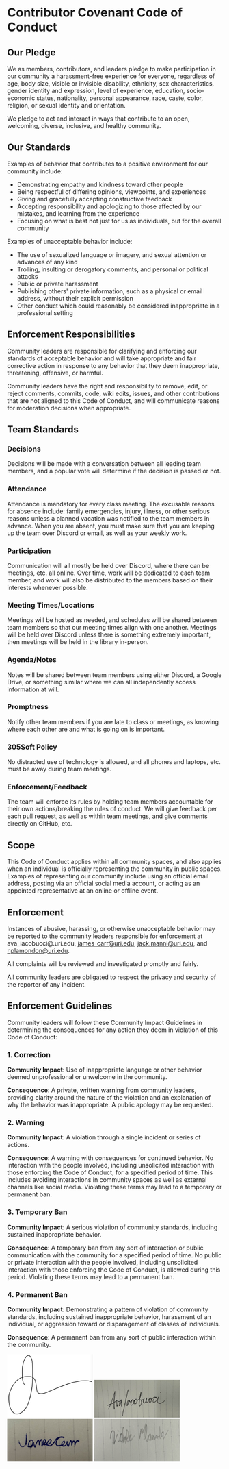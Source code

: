 # Contributor Covenant Code of Conduct

## Our Pledge

We as members, contributors, and leaders pledge to make participation in our
community a harassment-free experience for everyone, regardless of age, body
size, visible or invisible disability, ethnicity, sex characteristics, gender
identity and expression, level of experience, education, socio-economic status,
nationality, personal appearance, race, caste, color, religion, or sexual
identity and orientation.

We pledge to act and interact in ways that contribute to an open, welcoming,
diverse, inclusive, and healthy community.

## Our Standards

Examples of behavior that contributes to a positive environment for our
community include:

* Demonstrating empathy and kindness toward other people
* Being respectful of differing opinions, viewpoints, and experiences
* Giving and gracefully accepting constructive feedback
* Accepting responsibility and apologizing to those affected by our mistakes,
  and learning from the experience
* Focusing on what is best not just for us as individuals, but for the overall
  community

Examples of unacceptable behavior include:

* The use of sexualized language or imagery, and sexual attention or advances of
  any kind
* Trolling, insulting or derogatory comments, and personal or political attacks
* Public or private harassment
* Publishing others' private information, such as a physical or email address,
  without their explicit permission
* Other conduct which could reasonably be considered inappropriate in a
  professional setting

## Enforcement Responsibilities

Community leaders are responsible for clarifying and enforcing our standards of
acceptable behavior and will take appropriate and fair corrective action in
response to any behavior that they deem inappropriate, threatening, offensive,
or harmful.

Community leaders have the right and responsibility to remove, edit, or reject
comments, commits, code, wiki edits, issues, and other contributions that are
not aligned to this Code of Conduct, and will communicate reasons for moderation
decisions when appropriate.


## Team Standards

### Decisions

Decisions will be made with a conversation between all leading team members, and a popular vote will determine if the decision is passed or not.

### Attendance

Attendance is mandatory for every class meeting. The excusable reasons for absence include: family emergencies, injury, illness, or other serious reasons unless a planned vacation was notified to the team members in advance. When you are absent, you must make sure that you are keeping up the team over Discord or email, as well as your weekly work. 

### Participation

Communication will all mostly be held over Discord, where there can be meetings, etc. all online. Over time, work will be dedicated to each team member, and work will also be distributed to the members based on their interests whenever possible. 

### Meeting Times/Locations

Meetings will be hosted as needed, and schedules will be shared between team members so that our meeting times align with one another. Meetings will be held over Discord unless there is something extremely important, then meetings will be held in the library in-person. 

### Agenda/Notes

Notes will be shared between team members using either Discord, a Google Drive, or something similar where we can all independently access information at will.

### Promptness

Notify other team members if you are late to class or meetings, as knowing where each other are and what is going on is important. 

### 305Soft Policy

No distracted use of technology is allowed, and all phones and laptops, etc. must be away during team meetings.

### Enforcement/Feedback 

The team will enforce its rules by holding team members accountable for their own actions/breaking the rules of conduct. We will give feedback per each pull request, as well as within team meetings, and give comments directly on GitHub, etc. 



## Scope

This Code of Conduct applies within all community spaces, and also applies when
an individual is officially representing the community in public spaces.
Examples of representing our community include using an official email address,
posting via an official social media account, or acting as an appointed
representative at an online or offline event.

## Enforcement

Instances of abusive, harassing, or otherwise unacceptable behavior may be
reported to the community leaders responsible for enforcement at
ava_iacobucci@.uri.edu, james_carr@uri.edu, jack.manni@uri.edu, and nplamondon@uri.edu.

All complaints will be reviewed and investigated promptly and fairly.

All community leaders are obligated to respect the privacy and security of the
reporter of any incident.

## Enforcement Guidelines

Community leaders will follow these Community Impact Guidelines in determining
the consequences for any action they deem in violation of this Code of Conduct:

### 1. Correction

**Community Impact**: Use of inappropriate language or other behavior deemed
unprofessional or unwelcome in the community.

**Consequence**: A private, written warning from community leaders, providing
clarity around the nature of the violation and an explanation of why the
behavior was inappropriate. A public apology may be requested.

### 2. Warning

**Community Impact**: A violation through a single incident or series of
actions.

**Consequence**: A warning with consequences for continued behavior. No
interaction with the people involved, including unsolicited interaction with
those enforcing the Code of Conduct, for a specified period of time. This
includes avoiding interactions in community spaces as well as external channels
like social media. Violating these terms may lead to a temporary or permanent
ban.

### 3. Temporary Ban

**Community Impact**: A serious violation of community standards, including
sustained inappropriate behavior.

**Consequence**: A temporary ban from any sort of interaction or public
communication with the community for a specified period of time. No public or
private interaction with the people involved, including unsolicited interaction
with those enforcing the Code of Conduct, is allowed during this period.
Violating these terms may lead to a permanent ban.

### 4. Permanent Ban

**Community Impact**: Demonstrating a pattern of violation of community
standards, including sustained inappropriate behavior, harassment of an
individual, or aggression toward or disparagement of classes of individuals.

**Consequence**: A permanent ban from any sort of public interaction within the
community.

<img src="images/Jacks-Signature.png" width="200"> <img src="images/signature.jpg" alt="image" width="200"> <img src="images/JamesCarrSignature.jpg" alt="image" width="200" height="100"> <img src="images/NicksSignature.jpg" alt="img" width="200" height="100">
